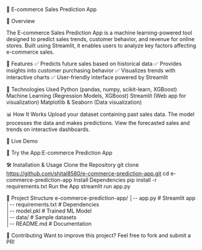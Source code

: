 🛒 E-commerce Sales Prediction App

📌 Overview

The E-commerce Sales Prediction App is a machine learning-powered tool designed to predict sales trends, customer behavior, and revenue for online stores. Built using Streamlit, it enables users to analyze key factors affecting e-commerce sales.

🚀 Features
✅ Predicts future sales based on historical data
✅ Provides insights into customer purchasing behavior
✅ Visualizes trends with interactive charts
✅ User-friendly interface powered by Streamlit

🔧 Technologies Used
Python (pandas, numpy, scikit-learn, XGBoost)
Machine Learning (Regression Models, XGBoost)
Streamlit (Web app for visualization)
Matplotlib & Seaborn (Data visualization)

📊 How It Works
Upload your dataset containing past sales data.
The model processes the data and makes predictions.
View the forecasted sales and trends on interactive dashboards.

🎯 Live Demo

🔗 Try the App:E-commerce Prediction App

🛠 Installation & Usage
Clone the Repository
git clone https://github.com/shital8580/e-commerce-prediction-app.git
cd e-commerce-prediction-app
Install Dependencies
pip install -r requirements.txt
Run the App
streamlit run app.py

📂 Project Structure
e-commerce-prediction-app/
│-- app.py                   # Streamlit app  
│-- requirements.txt          # Dependencies  
│-- model.pkl                 # Trained ML Model  
│-- data/                     # Sample datasets  
│-- README.md                 # Documentation  

🤝 Contributing
Want to improve this project? Feel free to fork and submit a PR!
